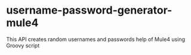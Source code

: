 # username-password-generator-mule4
This API creates random usernames and passwords help of Mule4 using Groovy script
